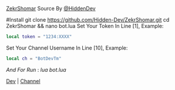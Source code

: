 [ZekrShomar](https://t.me/ZekrShomar_RoBoT) Source By [@HiddenDev](https://t.me/HiddenDev)

#Install
git clone https://github.com/Hidden-Dev/ZekrShomar.git
cd ZekrShomar && nano bot.lua 
Set Your Token In Line [1], Example:
```lua
local token = "1234:XXXX"
```
Set Your Channel Username In Line [10], Example:
```lua
local ch = "BotDevTm"
```
*And For Run* : _lua bot.lua_

[Dev](https://t.me/HiddenDev) | [Channel](https://t.me/BotDevTm)
